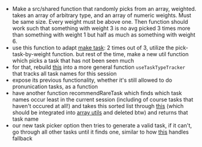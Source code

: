 - Make a src/shared function that randomly picks from an array, weighted. takes an array of arbitrary type, and an array of numeric weights. Must be same size. Every weight must be above one. Then function should work such that something with weight 3 is no avg picked 3 times more than something with weight 1 but half as much as something with weight 6.
- use this function to adapt [make task](src/pages/queue/lesson-generator/makeTask.ts): 2 times out of 3, utilize the pick-task-by-weight function. but rest of the time, make a new util function which picks a task that has not been seen much
- for that, rebuild [this](src/pages/queue/lesson-generator/utils/usePronunciationTaskTracker.ts) into a more general function `useTaskTypeTracker` that tracks all task names for this session
- expose its previous functionality, whether it's still allowed to do pronunication tasks, as a function
- have another function recommendRareTask which finds which task names occur least in the current session (including of course tasks that haven't occured at all!) and takes this sorted list through [this](src/shared/pickRandomFromSortedList.ts) (which should be integrated into [array utils](src/shared/arrayUtils.ts) and deleted btw) and returns that task name
- our new task picker option then tries to generate a valid task, if it can't, go through all other tasks until it finds one, similar to how [this](src/pages/queue/lesson-generator/utils/chooseTaskBasedOnDesiredTaskSize.ts) handles fallback